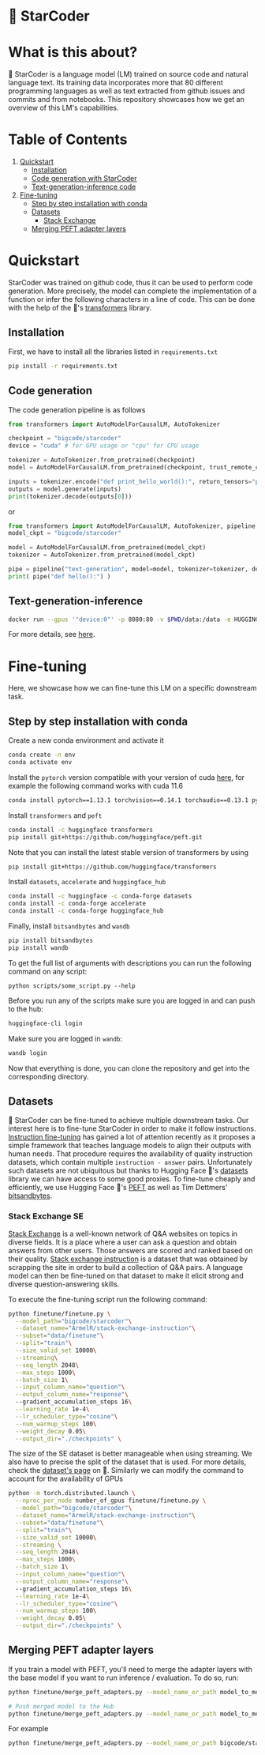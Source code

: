 # 💫 StarCoder

# What is this about?
💫 StarCoder is a language model (LM) trained on source code and natural language text. Its training data incorporates more that 80 different programming languages as well as text extracted from github issues and commits and from notebooks. This repository showcases how we get an overview of this LM's capabilities.

# Table of Contents
1. [Quickstart](#quickstart)
    - [Installation](#installation)
    - [Code generation with StarCoder](#code-generation)
    - [Text-generation-inference code](#text-generation-inference)
2. [Fine-tuning](#fine-tuning)
    - [Step by step installation with conda](#step-by-step-installation-with-conda)
    - [Datasets](#datasets)
      - [Stack Exchange](#stack-exchange-se)
    - [Merging PEFT adapter layers](#merging-peft-adapter-layers)

# Quickstart
StarCoder was trained on github code, thus it can be used to perform code generation. More precisely, the model can complete the implementation of a function or infer the following characters in a line of code. This can be done with the help of the 🤗's [transformers](https://github.com/huggingface/transformers) library.

## Installation
First, we have to install all the libraries listed in `requirements.txt`
```bash
pip install -r requirements.txt
```
## Code generation
The code generation pipeline is as follows

```python
from transformers import AutoModelForCausalLM, AutoTokenizer

checkpoint = "bigcode/starcoder"
device = "cuda" # for GPU usage or "cpu" for CPU usage

tokenizer = AutoTokenizer.from_pretrained(checkpoint)
model = AutoModelForCausalLM.from_pretrained(checkpoint, trust_remote_code=True).to(device)

inputs = tokenizer.encode("def print_hello_world():", return_tensors="pt").to(device)
outputs = model.generate(inputs)
print(tokenizer.decode(outputs[0]))
```
or
```python
from transformers import AutoModelForCausalLM, AutoTokenizer, pipeline
model_ckpt = "bigcode/starcoder"

model = AutoModelForCausalLM.from_pretrained(model_ckpt)
tokenizer = AutoTokenizer.from_pretrained(model_ckpt)

pipe = pipeline("text-generation", model=model, tokenizer=tokenizer, device=0)
print( pipe("def hello():") )
```

## Text-generation-inference

```bash
docker run --gpus '"device:0"' -p 8080:80 -v $PWD/data:/data -e HUGGING_FACE_HUB_TOKEN=<YOUR BIGCODE ENABLED TOKEN> -e HF_HUB_ENABLE_HF_TRANSFER=0 -d  ghcr.io/huggingface/text-generation-inference:sha-880a76e --model-id bigcode/starcoder --max-total-tokens 8192
```
For more details, see [here](https://github.com/huggingface/text-generation-inference).

# Fine-tuning

Here, we showcase how we can fine-tune this LM on a specific downstream task.

## Step by step installation with conda 

Create a new conda environment and activate it
```bash
conda create -n env
conda activate env
```
Install the `pytorch` version compatible with your version of cuda [here](https://pytorch.org/get-started/previous-versions/), for example the following command works with cuda 11.6
```bash
conda install pytorch==1.13.1 torchvision==0.14.1 torchaudio==0.13.1 pytorch-cuda=11.6 -c pytorch -c nvidia
```
Install `transformers` and `peft`
```bash
conda install -c huggingface transformers 
pip install git+https://github.com/huggingface/peft.git
```
Note that you can install the latest stable version of transformers by using

```bash
pip install git+https://github.com/huggingface/transformers
```

Install `datasets`, `accelerate` and `huggingface_hub`

```bash
conda install -c huggingface -c conda-forge datasets
conda install -c conda-forge accelerate
conda install -c conda-forge huggingface_hub
```

Finally, install `bitsandbytes` and `wandb`
```bash
pip install bitsandbytes
pip install wandb
```
To get the full list of arguments with descriptions you can run the following command on any script:
```
python scripts/some_script.py --help
```
Before you run any of the scripts make sure you are logged in and can push to the hub:
```bash
huggingface-cli login
```
Make sure you are logged in `wandb`:
```bash
wandb login
```
Now that everything is done, you can clone the repository and get into the corresponding directory.

## Datasets
💫 StarCoder can be fine-tuned to achieve multiple downstream tasks. Our interest here is to fine-tune StarCoder in order to make it follow instructions. [Instruction fine-tuning](https://arxiv.org/pdf/2109.01652.pdf) has gained a lot of attention recently as it proposes a simple framework that teaches language models to align their outputs with human needs. That procedure requires the availability of quality instruction datasets, which contain multiple `instruction - answer` pairs. Unfortunately such datasets are not ubiquitous but thanks to Hugging Face 🤗's [datasets](https://github.com/huggingface/datasets) library we can have access to some good proxies. To fine-tune cheaply and efficiently, we use Hugging Face 🤗's [PEFT](https://github.com/huggingface/peft) as well as Tim Dettmers' [bitsandbytes](https://github.com/TimDettmers/bitsandbytes).


### Stack Exchange SE
[Stack Exchange](https://en.wikipedia.org/wiki/Stack_Exchange) is a well-known network of Q&A websites on topics in diverse fields. It is a place where a user can ask a question and obtain answers from other users. Those answers are scored and ranked based on their quality. [Stack exchange instruction](https://huggingface.co/datasets/ArmelR/stack-exchange-instruction) is a dataset that was obtained by scrapping the site in order to build a collection of Q&A pairs. A language model can then be fine-tuned on that dataset to make it elicit strong and diverse question-answering skills.

To execute the fine-tuning script run the following command:
```bash
python finetune/finetune.py \
  --model_path="bigcode/starcoder"\
  --dataset_name="ArmelR/stack-exchange-instruction"\
  --subset="data/finetune"\
  --split="train"\
  --size_valid_set 10000\
  --streaming\
  --seq_length 2048\
  --max_steps 1000\
  --batch_size 1\
  --input_column_name="question"\
  --output_column_name="response"\ 
  --gradient_accumulation_steps 16\
  --learning_rate 1e-4\
  --lr_scheduler_type="cosine"\
  --num_warmup_steps 100\
  --weight_decay 0.05\
  --output_dir="./checkpoints" \
```
The size of the SE dataset is better manageable when using streaming. We also have to precise the split of the dataset that is used. For more details, check the [dataset's page](https://huggingface.co/datasets/ArmelR/stack-exchange-instruction) on 🤗. Similarly we can modify the command to account for the availability of GPUs

```bash
python -m torch.distributed.launch \
  --nproc_per_node number_of_gpus finetune/finetune.py \
  --model_path="bigcode/starcoder"\
  --dataset_name="ArmelR/stack-exchange-instruction"\
  --subset="data/finetune"\
  --split="train"\
  --size_valid_set 10000\
  --streaming \
  --seq_length 2048\
  --max_steps 1000\
  --batch_size 1\
  --input_column_name="question"\
  --output_column_name="response"\ 
  --gradient_accumulation_steps 16\
  --learning_rate 1e-4\
  --lr_scheduler_type="cosine"\
  --num_warmup_steps 100\
  --weight_decay 0.05\
  --output_dir="./checkpoints" \
```
## Merging PEFT adapter layers
If you train a model with PEFT, you'll need to merge the adapter layers with the base model if you want to run inference / evaluation. To do so, run:
```bash
python finetune/merge_peft_adapters.py --model_name_or_path model_to_merge --peft_model_path model_checkpoint

# Push merged model to the Hub
python finetune/merge_peft_adapters.py --model_name_or_path model_to_merge --peft_model_path model_checkpoint --push_to_hub
```
For example

```bash
python finetune/merge_peft_adapters.py --model_name_or_path bigcode/starcoder --peft_model_path checkpoints/checkpoint-1000 --push_to_hub
```

